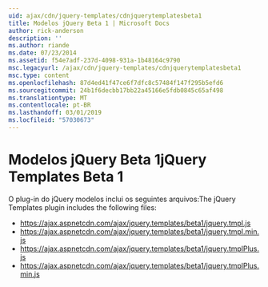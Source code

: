 ```yaml
---
uid: ajax/cdn/jquery-templates/cdnjquerytemplatesbeta1
title: Modelos jQuery Beta 1 | Microsoft Docs
author: rick-anderson
description: ''
ms.author: riande
ms.date: 07/23/2014
ms.assetid: f54e7adf-237d-4098-931a-1b48164c9790
msc.legacyurl: /ajax/cdn/jquery-templates/cdnjquerytemplatesbeta1
msc.type: content
ms.openlocfilehash: 87d4ed41f47ce6f7dfc8c57484f147f295b5efd6
ms.sourcegitcommit: 24b1f6decbb17bb22a45166e5fdb0845c65af498
ms.translationtype: MT
ms.contentlocale: pt-BR
ms.lasthandoff: 03/01/2019
ms.locfileid: "57030673"
---
```

<a name="jquery-templates-beta-1"></a><span data-ttu-id="7257e-102">Modelos jQuery Beta 1</span><span class="sxs-lookup"><span data-stu-id="7257e-102">jQuery Templates Beta 1</span></span>
====================
<span data-ttu-id="7257e-103">O plug-in do jQuery modelos inclui os seguintes arquivos:</span><span class="sxs-lookup"><span data-stu-id="7257e-103">The jQuery Templates plugin includes the following files:</span></span>

- https://ajax.aspnetcdn.com/ajax/jquery.templates/beta1/jquery.tmpl.js
- https://ajax.aspnetcdn.com/ajax/jquery.templates/beta1/jquery.tmpl.min.js
- https://ajax.aspnetcdn.com/ajax/jquery.templates/beta1/jquery.tmplPlus.js
- https://ajax.aspnetcdn.com/ajax/jquery.templates/beta1/jquery.tmplPlus.min.js
